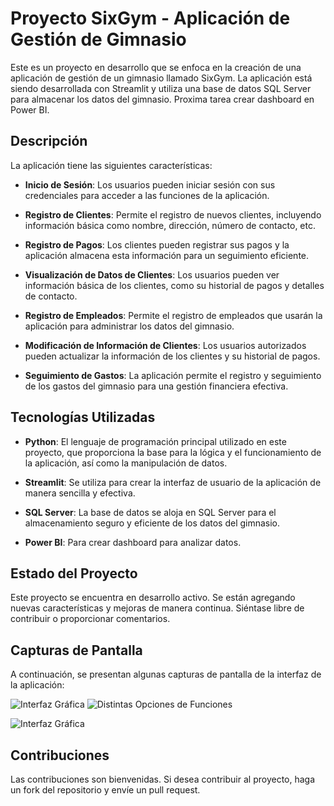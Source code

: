 # Proyecto SixGym - Aplicación de Gestión de Gimnasio

Este es un proyecto en desarrollo que se enfoca en la creación de una aplicación de gestión de un gimnasio llamado SixGym. La aplicación está siendo desarrollada con Streamlit y utiliza una base de datos SQL Server para almacenar los datos del gimnasio.
Proxima tarea crear dashboard en Power BI.

## Descripción

La aplicación tiene las siguientes características:

- **Inicio de Sesión**: Los usuarios pueden iniciar sesión con sus credenciales para acceder a las funciones de la aplicación.

- **Registro de Clientes**: Permite el registro de nuevos clientes, incluyendo información básica como nombre, dirección, número de contacto, etc.

- **Registro de Pagos**: Los clientes pueden registrar sus pagos y la aplicación almacena esta información para un seguimiento eficiente.

- **Visualización de Datos de Clientes**: Los usuarios pueden ver información básica de los clientes, como su historial de pagos y detalles de contacto.

- **Registro de Empleados**: Permite el registro de empleados que usarán la aplicación para administrar los datos del gimnasio.

- **Modificación de Información de Clientes**: Los usuarios autorizados pueden actualizar la información de los clientes y su historial de pagos.

- **Seguimiento de Gastos**: La aplicación permite el registro y seguimiento de los gastos del gimnasio para una gestión financiera efectiva.

## Tecnologías Utilizadas

- **Python**: El lenguaje de programación principal utilizado en este proyecto, que proporciona la base para la lógica y el funcionamiento de la aplicación, así como la manipulación de datos.

- **Streamlit**: Se utiliza para crear la interfaz de usuario de la aplicación de manera sencilla y efectiva.

- **SQL Server**: La base de datos se aloja en SQL Server para el almacenamiento seguro y eficiente de los datos del gimnasio.

- **Power BI**: Para crear dashboard para analizar datos.

## Estado del Proyecto

Este proyecto se encuentra en desarrollo activo. Se están agregando nuevas características y mejoras de manera continua. Siéntase libre de contribuir o proporcionar comentarios.

## Capturas de Pantalla

A continuación, se presentan algunas capturas de pantalla de la interfaz de la aplicación:

![Interfaz Gráfica](screenshots/Sistema%20de%20Gestion%20SixGym.PNG)
![Distintas Opciones de Funciones](screenshots/distintas%20funciones.PNG)

<img src="screenshots/Sistema%20de%20Gestion%20SixGym.PNG" alt="Interfaz Gráfica">


## Contribuciones

Las contribuciones son bienvenidas. Si desea contribuir al proyecto, haga un fork del repositorio y envíe un pull request.
